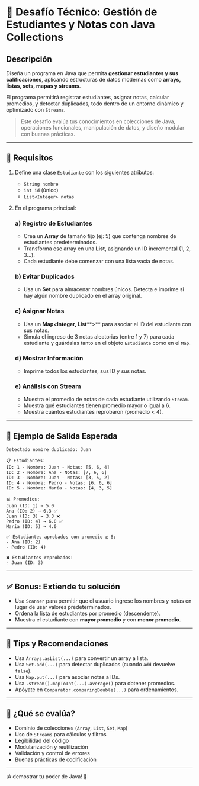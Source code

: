 # 🧐 Desafío Técnico: Gestión de Estudiantes y Notas con Java Collections

## Descripción

Diseña un programa en Java que permita **gestionar estudiantes y sus calificaciones**, aplicando estructuras de datos modernas como **arrays, listas, sets, mapas y streams**.

El programa permitirá registrar estudiantes, asignar notas, calcular promedios, y detectar duplicados, todo dentro de un entorno dinámico y optimizado con `Streams`.

> Este desafío evalúa tus conocimientos en colecciones de Java, operaciones funcionales, manipulación de datos, y diseño modular con buenas prácticas.

---

## 🎩 Requisitos

1. Define una clase `Estudiante` con los siguientes atributos:

   * `String nombre`
   * `int id` (único)
   * `List<Integer> notas`

2. En el programa principal:

   ### a) Registro de Estudiantes

   * Crea un **Array** de tamaño fijo (ej: 5) que contenga nombres de estudiantes predeterminados.
   * Transforma ese array en una **List**, asignando un ID incremental (1, 2, 3...).
   * Cada estudiante debe comenzar con una lista vacía de notas.

   ### b) Evitar Duplicados

   * Usa un **Set** para almacenar nombres únicos. Detecta e imprime si hay algún nombre duplicado en el array original.

   ### c) Asignar Notas

   * Usa un **Map\<Integer, List**\*\*>\*\* para asociar el ID del estudiante con sus notas.
   * Simula el ingreso de 3 notas aleatorias (entre 1 y 7) para cada estudiante y guárdalas tanto en el objeto `Estudiante` como en el `Map`.

   ### d) Mostrar Información

   * Imprime todos los estudiantes, sus ID y sus notas.

   ### e) Análisis con Stream

   * Muestra el promedio de notas de cada estudiante utilizando `Stream`.
   * Muestra qué estudiantes tienen promedio mayor o igual a 6.
   * Muestra cuántos estudiantes reprobaron (promedio < 4).

---

## 💾 Ejemplo de Salida Esperada

```
Detectado nombre duplicado: Juan

📋 Estudiantes:
ID: 1 - Nombre: Juan - Notas: [5, 6, 4]
ID: 2 - Nombre: Ana - Notas: [7, 6, 6]
ID: 3 - Nombre: Juan - Notas: [3, 5, 2]
ID: 4 - Nombre: Pedro - Notas: [6, 6, 6]
ID: 5 - Nombre: María - Notas: [4, 3, 5]

📊 Promedios:
Juan (ID: 1) → 5.0
Ana (ID: 2) → 6.3 ✅
Juan (ID: 3) → 3.3 ❌
Pedro (ID: 4) → 6.0 ✅
María (ID: 5) → 4.0

✅ Estudiantes aprobados con promedio ≥ 6:
- Ana (ID: 2)
- Pedro (ID: 4)

❌ Estudiantes reprobados:
- Juan (ID: 3)
```

---

## ✅ Bonus: Extiende tu solución

* Usa `Scanner` para permitir que el usuario ingrese los nombres y notas en lugar de usar valores predeterminados.
* Ordena la lista de estudiantes por promedio (descendente).
* Muestra el estudiante con **mayor promedio** y con **menor promedio**.

---

## 📌 Tips y Recomendaciones

* Usa `Arrays.asList(...)` para convertir un array a lista.
* Usa `Set.add(...)` para detectar duplicados (cuando `add` devuelve `false`).
* Usa `Map.put(...)` para asociar notas a IDs.
* Usa `.stream().mapToInt(...).average()` para obtener promedios.
* Apóyate en `Comparator.comparingDouble(...)` para ordenamientos.

---

## 📝 ¿Qué se evalúa?

* Dominio de colecciones (`Array`, `List`, `Set`, `Map`)
* Uso de `Streams` para cálculos y filtros
* Legibilidad del código
* Modularización y reutilización
* Validación y control de errores
* Buenas prácticas de codificación

---

¡A demostrar tu poder de Java! 🚀
